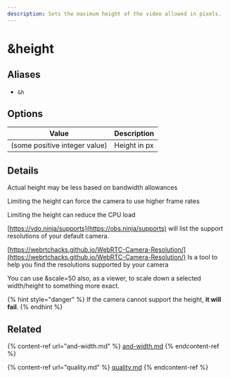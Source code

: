```yaml
---
description: Sets the maximum height of the video allowed in pixels.
---
```


# \&height

## Aliases

* `&h`

## Options

| Value                         | Description  |
| ----------------------------- | ------------ |
| (some positive integer value) | Height in px |

## Details

Actual height may be less based on bandwidth allowances

Limiting the height can force the camera to use higher frame rates

Limiting the height can reduce the CPU load

[https://vdo.ninja/supports](https://obs.ninja/supports) will list the support resolutions of your default camera.

[https://webrtchacks.github.io/WebRTC-Camera-Resolution/](https://webrtchacks.github.io/WebRTC-Camera-Resolution/) Is a tool to help you find the resolutions supported by your camera

You can use \&scale=50 also, as a viewer, to scale down a selected width/height to something more exact.

{% hint style="danger" %}
If the camera cannot support the height, **it will fail**.
{% endhint %}

## Related

{% content-ref url="and-width.md" %}
[and-width.md](and-width.md)
{% endcontent-ref %}

{% content-ref url="quality.md" %}
[quality.md](quality.md)
{% endcontent-ref %}

